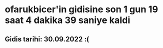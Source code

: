 # ofarukbicer'in gidisine son 1 gun 19 saat 4 dakika 39 saniye kaldi

## Gidis tarihi: 30.09.2022 :(